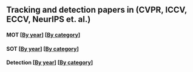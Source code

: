 ## Tracking and detection papers in (CVPR, ICCV, ECCV, NeurIPS et. al.)

#### MOT [[By year](https://github.com/XinLi-zn/tracking-detection-papers/blob/main/MOT-papers.md)]  [[By category](https://github.com/XinLi-zn/tracking-detection-papers/blob/main/MOT-papers.md)]

#### SOT  [[By year](https://github.com/XinLi-zn/tracking-detection-papers/blob/main/SOT-papers.md)]  [[By category](https://github.com/XinLi-zn/tracking-detection-papers/blob/main/SOT-papers.md)]

#### Detection  [[By year](https://github.com/XinLi-zn/tracking-detection-papers/blob/main/MOT-papers.md)]  [[By category](https://github.com/XinLi-zn/tracking-detection-papers/blob/main/MOT-papers.md)]
